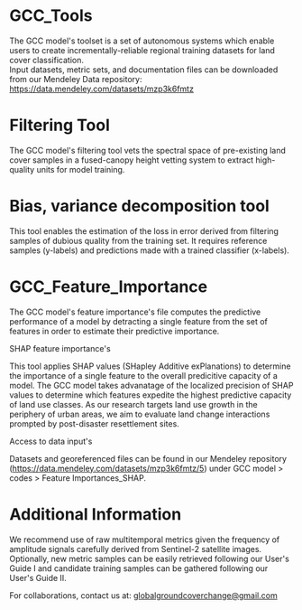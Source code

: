 # GCC_Tools
The GCC model's toolset is a set of autonomous systems which enable users to create incrementally-reliable regional training datasets for land cover classification.   
Input datasets, metric sets, and documentation files can be downloaded from our Mendeley Data repository: https://data.mendeley.com/datasets/mzp3k6fmtz

# Filtering Tool
The GCC model's filtering tool vets the spectral space of pre-existing land cover samples in a fused-canopy height vetting system to extract high-quality units for model training.

# Bias, variance decomposition tool
This tool enables the estimation of the loss in error derived from filtering samples of dubious quality from the training set. It requires reference samples (y-labels) and predictions made with a trained classifier (x-labels).

# GCC_Feature_Importance
The GCC model's feature importance's file computes the predictive performance of a model by detracting a single feature from the set of features in order to estimate their predictive importance. 


SHAP feature importance's

This tool applies SHAP values (SHapley Additive exPlanations) to determine the importance of a single feature to the overall predicitive capacity of a model. The GCC model takes advanatage of the localized precision of SHAP values to determine which features expedite the highest predictive capacity of land use classes. As our research targets land use growth in the periphery of urban areas, we aim to evaluate land change interactions prompted by post-disaster resettlement sites. 

Access to data input's

Datasets and georeferenced files can be found in our Mendeley repository (https://data.mendeley.com/datasets/mzp3k6fmtz/5) under GCC model > codes > Feature Importances_SHAP.

# Additional Information
We recommend use of raw multitemporal metrics given the frequency of amplitude signals carefully derived from Sentinel-2 satellite images. Optionally, new metric samples can be easily retrieved following our User's Guide I and candidate training samples can be gathered following our User's Guide II.

For collaborations, contact us at: globalgroundcoverchange@gmail.com
